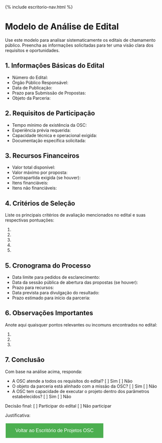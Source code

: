 
{% include escritorio-nav.html %}

# Modelo de Análise de Edital

Use este modelo para analisar sistematicamente os editais de chamamento público. Preencha as informações solicitadas para ter uma visão clara dos requisitos e oportunidades.

## 1. Informações Básicas do Edital

- Número do Edital: 
- Órgão Público Responsável:
- Data de Publicação:
- Prazo para Submissão de Propostas:
- Objeto da Parceria:

## 2. Requisitos de Participação

- Tempo mínimo de existência da OSC:
- Experiência prévia requerida:
- Capacidade técnica e operacional exigida:
- Documentação específica solicitada:

## 3. Recursos Financeiros

- Valor total disponível:
- Valor máximo por proposta:
- Contrapartida exigida (se houver):
- Itens financiáveis:
- Itens não financiáveis:

## 4. Critérios de Seleção

Liste os principais critérios de avaliação mencionados no edital e suas respectivas pontuações:

1. 
2. 
3. 
4. 
5. 

## 5. Cronograma do Processo

- Data limite para pedidos de esclarecimento:
- Data da sessão pública de abertura das propostas (se houver):
- Prazo para recursos:
- Data prevista para divulgação do resultado:
- Prazo estimado para início da parceria:

## 6. Observações Importantes

Anote aqui quaisquer pontos relevantes ou incomuns encontrados no edital:

1. 
2. 
3. 

## 7. Conclusão

Com base na análise acima, responda:

- A OSC atende a todos os requisitos do edital? [ ] Sim [ ] Não
- O objeto da parceria está alinhado com a missão da OSC? [ ] Sim [ ] Não
- A OSC tem capacidade de executar o projeto dentro dos parâmetros estabelecidos? [ ] Sim [ ] Não

Decisão final: [ ] Participar do edital [ ] Não participar

Justificativa:

[<button style="background-color: #4CAF50; border: none; color: white; padding: 15px 32px; text-align: center; text-decoration: none; display: inline-block; font-size: 16px; margin: 4px 2px; cursor: pointer;">Voltar ao Escritório de Projetos OSC</button>](../)
